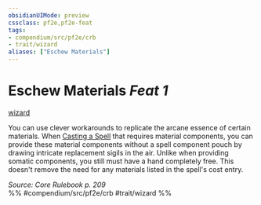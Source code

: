 ```yaml
---
obsidianUIMode: preview
cssclass: pf2e,pf2e-feat
tags:
- compendium/src/pf2e/crb
- trait/wizard
aliases: ["Eschew Materials"]
---
```

# Eschew Materials  *Feat 1*  
[wizard](Reference/Rules/Traits/wizard.md "Wizard Class Trait")  


You can use clever workarounds to replicate the arcane essence of certain materials. When [Casting a Spell](cast-a-spell.md) that requires material components, you can provide these material components without a spell component pouch by drawing intricate replacement sigils in the air. Unlike when providing somatic components, you still must have a hand completely free. This doesn't remove the need for any materials listed in the spell's cost entry.

*Source: Core Rulebook p. 209*  
%% #compendium/src/pf2e/crb #trait/wizard %%